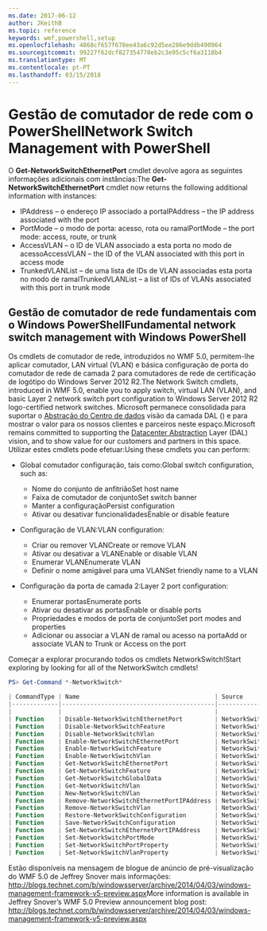```yaml
---
ms.date: 2017-06-12
author: JKeithB
ms.topic: reference
keywords: wmf,powershell,setup
ms.openlocfilehash: 4868cf657f678ee43a6c92d5ee286e9ddb490964
ms.sourcegitcommit: 99227f62dcf827354770eb2c3e95c5cf6a3118b4
ms.translationtype: MT
ms.contentlocale: pt-PT
ms.lasthandoff: 03/15/2018
---
```

# <a name="network-switch-management-with-powershell"></a><span data-ttu-id="0f124-102">Gestão de comutador de rede com o PowerShell</span><span class="sxs-lookup"><span data-stu-id="0f124-102">Network Switch Management with PowerShell</span></span>

<span data-ttu-id="0f124-103">O **Get-NetworkSwitchEthernetPort** cmdlet devolve agora as seguintes informações adicionais com instâncias:</span><span class="sxs-lookup"><span data-stu-id="0f124-103">The **Get-NetworkSwitchEthernetPort** cmdlet now returns the following additional information with instances:</span></span>

- <span data-ttu-id="0f124-104">IPAddress – o endereço IP associado a porta</span><span class="sxs-lookup"><span data-stu-id="0f124-104">IPAddress – the IP address associated with the port</span></span>
- <span data-ttu-id="0f124-105">PortMode – o modo de porta: acesso, rota ou ramal</span><span class="sxs-lookup"><span data-stu-id="0f124-105">PortMode – the port mode: access, route, or trunk</span></span>
- <span data-ttu-id="0f124-106">AccessVLAN – o ID de VLAN associado a esta porta no modo de acesso</span><span class="sxs-lookup"><span data-stu-id="0f124-106">AccessVLAN – the ID of the VLAN associated with this port in access mode</span></span>
- <span data-ttu-id="0f124-107">TrunkedVLANList – de uma lista de IDs de VLAN associadas esta porta no modo de ramal</span><span class="sxs-lookup"><span data-stu-id="0f124-107">TrunkedVLANList – a list of IDs of VLANs associated with this port in trunk mode</span></span>

## <a name="fundamental-network-switch-management-with-windows-powershell"></a><span data-ttu-id="0f124-108">Gestão de comutador de rede fundamentais com o Windows PowerShell</span><span class="sxs-lookup"><span data-stu-id="0f124-108">Fundamental network switch management with Windows PowerShell</span></span>

<span data-ttu-id="0f124-109">Os cmdlets de comutador de rede, introduzidos no WMF 5.0, permitem-lhe aplicar comutador, LAN virtual (VLAN) e básica configuração de porta do comutador de rede de camada 2 para comutadores de rede de certificação de logótipo do Windows Server 2012 R2.</span><span class="sxs-lookup"><span data-stu-id="0f124-109">The Network Switch cmdlets, introduced in WMF 5.0, enable you to apply switch, virtual LAN (VLAN), and basic Layer 2 network switch port configuration to Windows Server 2012 R2 logo-certified network switches.</span></span> <span data-ttu-id="0f124-110">Microsoft permanece consolidada para suportar o [Abstração do Centro de dados](http://technet.microsoft.com/cloud/dal.aspx) visão da camada DAL () e para mostrar o valor para os nossos clientes e parceiros neste espaço.</span><span class="sxs-lookup"><span data-stu-id="0f124-110">Microsoft remains committed to supporting the [Datacenter Abstraction](http://technet.microsoft.com/cloud/dal.aspx) Layer (DAL) vision, and to show value for our customers and partners in this space.</span></span> <span data-ttu-id="0f124-111">Utilizar estes cmdlets pode efetuar:</span><span class="sxs-lookup"><span data-stu-id="0f124-111">Using these cmdlets you can perform:</span></span>

- <span data-ttu-id="0f124-112">Global comutador configuração, tais como:</span><span class="sxs-lookup"><span data-stu-id="0f124-112">Global switch configuration, such as:</span></span>
    - <span data-ttu-id="0f124-113">Nome do conjunto de anfitrião</span><span class="sxs-lookup"><span data-stu-id="0f124-113">Set host name</span></span>
    - <span data-ttu-id="0f124-114">Faixa de comutador de conjunto</span><span class="sxs-lookup"><span data-stu-id="0f124-114">Set switch banner</span></span>
    - <span data-ttu-id="0f124-115">Manter a configuração</span><span class="sxs-lookup"><span data-stu-id="0f124-115">Persist configuration</span></span>
    - <span data-ttu-id="0f124-116">Ativar ou desativar funcionalidades</span><span class="sxs-lookup"><span data-stu-id="0f124-116">Enable or disable feature</span></span>

- <span data-ttu-id="0f124-117">Configuração de VLAN:</span><span class="sxs-lookup"><span data-stu-id="0f124-117">VLAN configuration:</span></span>
    - <span data-ttu-id="0f124-118">Criar ou remover VLAN</span><span class="sxs-lookup"><span data-stu-id="0f124-118">Create or remove VLAN</span></span>
    - <span data-ttu-id="0f124-119">Ativar ou desativar a VLAN</span><span class="sxs-lookup"><span data-stu-id="0f124-119">Enable or disable VLAN</span></span>
    - <span data-ttu-id="0f124-120">Enumerar VLAN</span><span class="sxs-lookup"><span data-stu-id="0f124-120">Enumerate VLAN</span></span>
    - <span data-ttu-id="0f124-121">Definir o nome amigável para uma VLAN</span><span class="sxs-lookup"><span data-stu-id="0f124-121">Set friendly name to a VLAN</span></span>

- <span data-ttu-id="0f124-122">Configuração da porta de camada 2:</span><span class="sxs-lookup"><span data-stu-id="0f124-122">Layer 2 port configuration:</span></span>
    - <span data-ttu-id="0f124-123">Enumerar portas</span><span class="sxs-lookup"><span data-stu-id="0f124-123">Enumerate ports</span></span>
    - <span data-ttu-id="0f124-124">Ativar ou desativar as portas</span><span class="sxs-lookup"><span data-stu-id="0f124-124">Enable or disable ports</span></span>
    - <span data-ttu-id="0f124-125">Propriedades e modos de porta de conjunto</span><span class="sxs-lookup"><span data-stu-id="0f124-125">Set port modes and properties</span></span>
    - <span data-ttu-id="0f124-126">Adicionar ou associar a VLAN de ramal ou acesso na porta</span><span class="sxs-lookup"><span data-stu-id="0f124-126">Add or associate VLAN to Trunk or Access on the port</span></span>

<span data-ttu-id="0f124-127">Começar a explorar procurando todos os cmdlets NetworkSwitch!</span><span class="sxs-lookup"><span data-stu-id="0f124-127">Start exploring by looking for all of the NetworkSwitch cmdlets!</span></span>

```powershell
PS> Get-Command *-NetworkSwitch*

| CommandType | Name                                      | Source        |
|-------------|-------------------------------------------|---------------|
|             |                                           |               |
| Function    | Disable-NetworkSwitchEthernetPort         | NetworkSwitch |
| Function    | Disable-NetworkSwitchFeature              | NetworkSwitch |
| Function    | Disable-NetworkSwitchVlan                 | NetworkSwitch |
| Function    | Enable-NetworkSwitchEthernetPort          | NetworkSwitch |
| Function    | Enable-NetworkSwitchFeature               | NetworkSwitch |
| Function    | Enable-NetworkSwitchVlan                  | NetworkSwitch |
| Function    | Get-NetworkSwitchEthernetPort             | NetworkSwitch |
| Function    | Get-NetworkSwitchFeature                  | NetworkSwitch |
| Function    | Get-NetworkSwitchGlobalData               | NetworkSwitch |
| Function    | Get-NetworkSwitchVlan                     | NetworkSwitch |
| Function    | New-NetworkSwitchVlan                     | NetworkSwitch |
| Function    | Remove-NetworkSwitchEthernetPortIPAddress | NetworkSwitch |
| Function    | Remove-NetworkSwitchVlan                  | NetworkSwitch |
| Function    | Restore-NetworkSwitchConfiguration        | NetworkSwitch |
| Function    | Save-NetworkSwitchConfiguration           | NetworkSwitch |
| Function    | Set-NetworkSwitchEthernetPortIPAddress    | NetworkSwitch |
| Function    | Set-NetworkSwitchPortMode                 | NetworkSwitch |
| Function    | Set-NetworkSwitchPortProperty             | NetworkSwitch |
| Function    | Set-NetworkSwitchVlanProperty             | NetworkSwitch |
```

<span data-ttu-id="0f124-128">Estão disponíveis na mensagem de blogue de anúncio de pré-visualização do WMF 5.0 de Jeffrey Snover mais informações: <http://blogs.technet.com/b/windowsserver/archive/2014/04/03/windows-management-framework-v5-preview.aspx></span><span class="sxs-lookup"><span data-stu-id="0f124-128">More information is available in Jeffrey Snover’s WMF 5.0 Preview announcement blog post: <http://blogs.technet.com/b/windowsserver/archive/2014/04/03/windows-management-framework-v5-preview.aspx></span></span>

